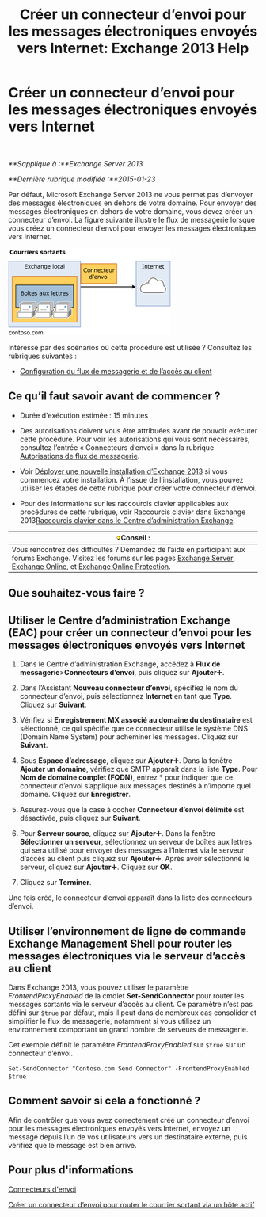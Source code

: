 ﻿---
title: 'Créer un connecteur d’envoi pour les messages électroniques envoyés vers Internet: Exchange 2013 Help'
TOCTitle: Créer un connecteur d’envoi pour les messages électroniques envoyés vers Internet
ms:assetid: 6deaefa8-1152-40d9-b1ba-9c19bdf8a928
ms:mtpsurl: https://technet.microsoft.com/fr-fr/library/JJ657457(v=EXCHG.150)
ms:contentKeyID: 50478399
ms.date: 04/24/2018
mtps_version: v=EXCHG.150
ms.translationtype: HT
---

# Créer un connecteur d’envoi pour les messages électroniques envoyés vers Internet

 

_**Sapplique à :**Exchange Server 2013_

_**Dernière rubrique modifiée :**2015-01-23_

Par défaut, Microsoft Exchange Server 2013 ne vous permet pas d’envoyer des messages électroniques en dehors de votre domaine. Pour envoyer des messages électroniques en dehors de votre domaine, vous devez créer un connecteur d’envoi. La figure suivante illustre le flux de messagerie lorsque vous créez un connecteur d’envoi pour envoyer les messages électroniques vers Internet.

![connector\_send\_onprem\_internet](images/JJ657457.e8963e4f-7dce-461f-bbcf-660278cefa35(EXCHG.150).gif "connector_send_onprem_internet")

Intéressé par des scénarios où cette procédure est utilisée ? Consultez les rubriques suivantes :

  - [Configuration du flux de messagerie et de l’accès au client](configure-mail-flow-and-client-access-exchange-2013-help.md)

## Ce qu’il faut savoir avant de commencer ?

  - Durée d'exécution estimée : 15 minutes

  - Des autorisations doivent vous être attribuées avant de pouvoir exécuter cette procédure. Pour voir les autorisations qui vous sont nécessaires, consultez l’entrée « Connecteurs d’envoi » dans la rubrique [Autorisations de flux de messagerie](mail-flow-permissions-exchange-2013-help.md).

  - Voir [Déployer une nouvelle installation d’Exchange 2013](deploy-a-new-installation-of-exchange-2013-exchange-2013-help.md) si vous commencez votre installation. À l’issue de l’installation, vous pouvez utiliser les étapes de cette rubrique pour créer votre connecteur d’envoi.

  - Pour des informations sur les raccourcis clavier applicables aux procédures de cette rubrique, voir Raccourcis clavier dans Exchange 2013[Raccourcis clavier dans le Centre d’administration Exchange](keyboard-shortcuts-in-the-exchange-admin-center-exchange-online-protection-help.md).

<table>
<thead>
<tr class="header">
<th><img src="images/Bb125224.tip(EXCHG.150).gif" title="Conseil" alt="Conseil" />Conseil :</th>
</tr>
</thead>
<tbody>
<tr class="odd">
<td>Vous rencontrez des difficultés ? Demandez de l’aide en participant aux forums Exchange. Visitez les forums sur les pages <a href="https://go.microsoft.com/fwlink/p/?linkid=60612">Exchange Server</a>, <a href="https://go.microsoft.com/fwlink/p/?linkid=267542">Exchange Online</a>, et <a href="https://go.microsoft.com/fwlink/p/?linkid=285351">Exchange Online Protection</a>.</td>
</tr>
</tbody>
</table>


## Que souhaitez-vous faire ?

## Utiliser le Centre d’administration Exchange (EAC) pour créer un connecteur d’envoi pour les messages électroniques envoyés vers Internet

1.  Dans le Centre d’administration Exchange, accédez à **Flux de messagerie**\>**Connecteurs d’envoi**, puis cliquez sur **Ajouter**![Icône Ajouter](images/JJ218640.c1e75329-d6d7-4073-a27d-498590bbb558(EXCHG.150).gif "Icône Ajouter").

2.  Dans l’Assistant **Nouveau connecteur d’envoi**, spécifiez le nom du connecteur d’envoi, puis sélectionnez **Internet** en tant que **Type**. Cliquez sur **Suivant**.

3.  Vérifiez si **Enregistrement MX associé au domaine du destinataire** est sélectionné, ce qui spécifie que ce connecteur utilise le système DNS (Domain Name System) pour acheminer les messages. Cliquez sur **Suivant**.

4.  Sous **Espace d’adressage**, cliquez sur **Ajouter**![Icône Ajouter](images/JJ218640.c1e75329-d6d7-4073-a27d-498590bbb558(EXCHG.150).gif "Icône Ajouter"). Dans la fenêtre **Ajouter un domaine**, vérifiez que SMTP apparaît dans la liste **Type**. Pour **Nom de domaine complet (FQDN)**, entrez \* pour indiquer que ce connecteur d’envoi s’applique aux messages destinés à n’importe quel domaine. Cliquez sur **Enregistrer**.

5.  Assurez-vous que la case à cocher **Connecteur d’envoi délimité** est désactivée, puis cliquez sur **Suivant**.

6.  Pour **Serveur source**, cliquez sur **Ajouter**![Icône Ajouter](images/JJ218640.c1e75329-d6d7-4073-a27d-498590bbb558(EXCHG.150).gif "Icône Ajouter"). Dans la fenêtre **Sélectionner un serveur**, sélectionnez un serveur de boîtes aux lettres qui sera utilisé pour envoyer des messages à l’Internet via le serveur d’accès au client puis cliquez sur **Ajouter**![Icône Ajouter](images/JJ218640.c1e75329-d6d7-4073-a27d-498590bbb558(EXCHG.150).gif "Icône Ajouter"). Après avoir sélectionné le serveur, cliquez sur **Ajouter**![Icône Ajouter](images/JJ218640.c1e75329-d6d7-4073-a27d-498590bbb558(EXCHG.150).gif "Icône Ajouter"). Cliquez sur **OK**.

7.  Cliquez sur **Terminer**.

Une fois créé, le connecteur d’envoi apparaît dans la liste des connecteurs d’envoi.

## Utiliser l’environnement de ligne de commande Exchange Management Shell pour router les messages électroniques via le serveur d’accès au client

Dans Exchange 2013, vous pouvez utiliser le paramètre *FrontendProxyEnabled* de la cmdlet **Set-SendConnector** pour router les messages sortants via le serveur d’accès au client. Ce paramètre n’est pas défini sur `$true` par défaut, mais il peut dans de nombreux cas consolider et simplifier le flux de messagerie, notamment si vous utilisez un environnement comportant un grand nombre de serveurs de messagerie.

Cet exemple définit le paramètre *FrontendProxyEnabled* sur `$true` sur un connecteur d’envoi.

    Set-SendConnector "Contoso.com Send Connector" -FrontendProxyEnabled $true

## Comment savoir si cela a fonctionné ?

Afin de contrôler que vous avez correctement créé un connecteur d’envoi pour les messages électroniques envoyés vers Internet, envoyez un message depuis l’un de vos utilisateurs vers un destinataire externe, puis vérifiez que le message est bien arrivé.

## Pour plus d'informations

[Connecteurs d'envoi](send-connectors-exchange-2013-help.md)

[Créer un connecteur d’envoi pour router le courrier sortant via un hôte actif](create-a-send-connector-to-route-outbound-email-through-a-smart-host-exchange-2013-help.md)

